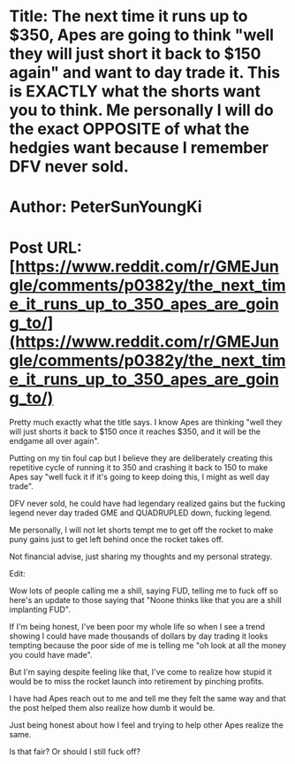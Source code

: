 # Title: The next time it runs up to $350, Apes are going to think "well they will just short it back to $150 again" and want to day trade it. This is EXACTLY what the shorts want you to think. Me personally I will do the exact OPPOSITE of what the hedgies want because I remember DFV never sold.
# Author: PeterSunYoungKi
# Post URL: [https://www.reddit.com/r/GMEJungle/comments/p0382y/the_next_time_it_runs_up_to_350_apes_are_going_to/](https://www.reddit.com/r/GMEJungle/comments/p0382y/the_next_time_it_runs_up_to_350_apes_are_going_to/)


Pretty much exactly what the title says. I know Apes are thinking "well they will just shorts it back to $150 once it reaches $350, and it will be the endgame all over again". 

Putting on my tin foul cap but I believe they are deliberately creating this repetitive cycle of running it to 350 and crashing it back to 150 to make Apes say "well fuck it if it's going to keep doing this, I might as well day trade".

DFV never sold, he could have had legendary realized gains but the fucking legend never day traded GME and QUADRUPLED down, fucking legend.

Me personally, I will not let shorts tempt me to get off the rocket to make puny gains just to get left behind once the rocket takes off.

Not financial advise, just sharing my thoughts and my personal strategy.

Edit:

Wow lots of people calling me a shill, saying FUD, telling me to fuck off so here's an update to those saying that "Noone thinks like that you are a shill implanting FUD".

If I'm being honest, I've been poor my whole life so when I see a trend showing I could have made thousands of dollars by day trading it looks tempting because the poor side of me is telling me "oh look at all the money you could have made".

But I'm saying despite feeling like that, I've come to realize how stupid it would be to miss the rocket launch into retirement by pinching profits.

I have had Apes reach out to me and tell me they felt the same way and that the post helped them also realize how dumb it would be.

Just being honest about how I feel and trying to help other Apes realize the same.

Is that fair? Or should I still fuck off?